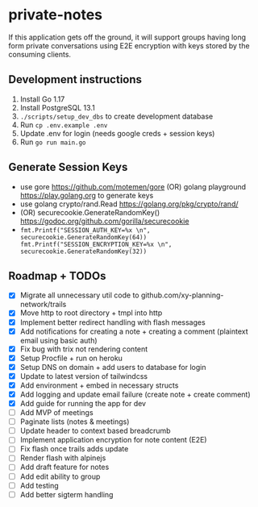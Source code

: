 # private-notes

If this application gets off the ground, it will support groups having long form private
conversations using E2E encryption with keys stored by the consuming clients.

## Development instructions

1. Install Go 1.17
2. Install PostgreSQL 13.1
3. `./scripts/setup_dev_dbs` to create development database
4. Run `cp .env.example .env`
4. Update .env for login (needs google creds + session keys)
5. Run `go run main.go`

## Generate Session Keys

- use gore https://github.com/motemen/gore (OR) golang playground https://play.golang.org to generate keys
- use golang crypto/rand.Read https://golang.org/pkg/crypto/rand/
- (OR) securecookie.GenerateRandomKey() https://godoc.org/github.com/gorilla/securecookie
- `fmt.Printf("SESSION_AUTH_KEY=%x \n", securecookie.GenerateRandomKey(64)) fmt.Printf("SESSION_ENCRYPTION_KEY=%x \n", securecookie.GenerateRandomKey(32))`

## Roadmap + TODOs

- [x] Migrate all unnecessary util code to github.com/xy-planning-network/trails
- [x] Move http to root directory + tmpl into http
- [x] Implement better redirect handling with flash messages
- [x] Add notifications for creating a note + creating a comment (plaintext email using basic auth)
- [x] Fix bug with trix not rendering content
- [x] Setup Procfile + run on heroku
- [x] Setup DNS on domain + add users to database for login
- [x] Update to latest version of tailwindcss
- [x] Add environment + embed in necessary structs
- [x] Add logging and update email failure (create note + create comment)
- [x] Add guide for running the app for dev
- [ ] Add MVP of meetings
- [ ] Paginate lists (notes & meetings)
- [ ] Update header to context based breadcrumb
- [ ] Implement application encryption for note content (E2E)
- [ ] Fix flash once trails adds update
- [ ] Render flash with alpinejs
- [ ] Add draft feature for notes
- [ ] Add edit ability to group
- [ ] Add testing
- [ ] Add better sigterm handling
